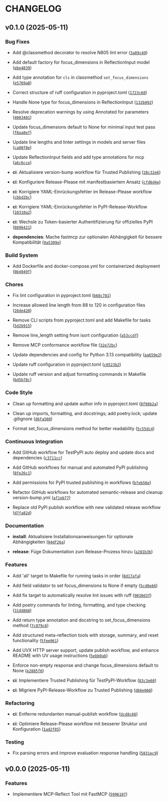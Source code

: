 # CHANGELOG


## v0.1.0 (2025-05-11)

### Bug Fixes

- Add @classmethod decorator to resolve N805 lint error
  ([`3a89c49`](https://github.com/JonesH/mcp-reflect/commit/3a89c49dc073eefe6161441debfac50dc8dff227))

- Add default factory for focus_dimensions in ReflectionInput model
  ([`ebe4839`](https://github.com/JonesH/mcp-reflect/commit/ebe4839e073d85c399b651964d0bdc92a65c9ac5))

- Add type annotation for `cls` in classmethod `set_focus_dimensions`
  ([`e5769a8`](https://github.com/JonesH/mcp-reflect/commit/e5769a81d6c3d726250a267dea0e08b27c1c2c30))

- Correct structure of ruff configuration in pyproject.toml
  ([`1723c68`](https://github.com/JonesH/mcp-reflect/commit/1723c68932a68c457bcc96b7d1476e2e4f3c0ef2))

- Handle None type for focus_dimensions in ReflectionInput
  ([`132b892`](https://github.com/JonesH/mcp-reflect/commit/132b89251be14dfb3ee7497d3ab044193d490e27))

- Resolve deprecation warnings by using Annotated for parameters
  ([`4083401`](https://github.com/JonesH/mcp-reflect/commit/40834016a9552dd6534acb69b9b1542ef63149ce))

- Update focus_dimensions default to None for minimal input test pass
  ([`f8aa8ef`](https://github.com/JonesH/mcp-reflect/commit/f8aa8ef23a076e355b0395c2fcf8f24718cdd2b1))

- Update line lengths and linter settings in models and server files
  ([`ca08f8e`](https://github.com/JonesH/mcp-reflect/commit/ca08f8ec8e8a0d2d00d66ba54e93a5a902773cc6))

- Update ReflectionInput fields and add type annotations for mcp
  ([`a6c6cce`](https://github.com/JonesH/mcp-reflect/commit/a6c6cce8676a1c3f9f2fe5db97b60b3e3ff9706a))

- **ci**: Aktualisiere version-bump workflow für Trusted Publishing
  ([`28c32e6`](https://github.com/JonesH/mcp-reflect/commit/28c32e6688a95e4667bd646077006691a4c82167))

- **ci**: Konfiguriere Release-Please mit manifestbasiertem Ansatz
  ([`cfd6d4e`](https://github.com/JonesH/mcp-reflect/commit/cfd6d4ee0120ccdeca34c47c2443dddbc440dbee))

- **ci**: Korrigiere YAML-Einrückungsfehler im Release-Please workflow
  ([`cbbd2bc`](https://github.com/JonesH/mcp-reflect/commit/cbbd2bcfcdcae7a78c13326ab802b13fc2849c45))

- **ci**: Korrigiere YAML-Einrückungsfehler in PyPI-Release-Workflow
  ([`10310a2`](https://github.com/JonesH/mcp-reflect/commit/10310a2996175b4c1818a25d6783070daa7fd440))

- **ci**: Wechsle zu Token-basierter Authentifizierung für offizielles PyPI
  ([`8896421`](https://github.com/JonesH/mcp-reflect/commit/88964213b9563b339b0ffc74bc6faf1954079c5c))

- **dependencies**: Mache fastmcp zur optionalen Abhängigkeit für bessere Kompatibilität
  ([`9a5309e`](https://github.com/JonesH/mcp-reflect/commit/9a5309e49b160432be047d88058f7977206720f9))

### Build System

- Add Dockerfile and docker-compose.yml for containerized deployment
  ([`0b4049f`](https://github.com/JonesH/mcp-reflect/commit/0b4049f034149c752c8cf9f853b4f663e262e8cb))

### Chores

- Fix lint configuration in pyproject.toml
  ([`b68c781`](https://github.com/JonesH/mcp-reflect/commit/b68c781c81f58aeb17eb6d48d223d4d621bc57e1))

- Increase allowed line length from 88 to 120 in configuration files
  ([`26de420`](https://github.com/JonesH/mcp-reflect/commit/26de4204af2fffd1bcbcb0115c40aeb60646edcc))

- Remove CLI scripts from pyproject.toml and add Makefile for tasks
  ([`5d2b915`](https://github.com/JonesH/mcp-reflect/commit/5d2b9151a848bc609597c1d05baf73cde82ef11c))

- Remove line_length setting from isort configuration
  ([`a53ccdf`](https://github.com/JonesH/mcp-reflect/commit/a53ccdfc3d579618c30ec6e34fd0ab8e71079f3f))

- Remove MCP conformance workflow file
  ([`32e72bc`](https://github.com/JonesH/mcp-reflect/commit/32e72bc4ee10010e32d619f9c4f3a04cb1766c4d))

- Update dependencies and config for Python 3.13 compatibility
  ([`aa659e2`](https://github.com/JonesH/mcp-reflect/commit/aa659e2fc91c2dea094b614486e6432ceeaa3d3f))

- Update ruff configuration in pyproject.toml
  ([`c0523b2`](https://github.com/JonesH/mcp-reflect/commit/c0523b2b7d650aff219d9734db6dd18b4ba6c6be))

- Update ruff version and adjust formatting commands in Makefile
  ([`6d5b78c`](https://github.com/JonesH/mcp-reflect/commit/6d5b78ceac1a5def99bace9163d9aff0940d5f1f))

### Code Style

- Clean up formatting and update author info in pyproject.toml
  ([`8f98b2a`](https://github.com/JonesH/mcp-reflect/commit/8f98b2abaecd6fd9267a2e1ae732284e77d09ed1))

- Clean up imports, formatting, and docstrings; add poetry.lock; update .gitignore
  ([`d6fa508`](https://github.com/JonesH/mcp-reflect/commit/d6fa5084d93934293a6d19a1284e33858a21a2cc))

- Format set_focus_dimensions method for better readability
  ([`5c55dc4`](https://github.com/JonesH/mcp-reflect/commit/5c55dc412d0aa485c88c3321bba764db9c092f10))

### Continuous Integration

- Add GitHub workflow for TestPyPI auto deploy and update docs and dependencies
  ([`c3711cc`](https://github.com/JonesH/mcp-reflect/commit/c3711ccc34ad247baff4c1fb717a54dc91f3072a))

- Add GitHub workflows for manual and automated PyPI publishing
  ([`8fe26c1`](https://github.com/JonesH/mcp-reflect/commit/8fe26c1ed4b7c4987fe31d91c35282436ec53158))

- Add permissions for PyPI trusted publishing in workflows
  ([`bfeb56e`](https://github.com/JonesH/mcp-reflect/commit/bfeb56e457069011243485eadcf0787af9e5fdef))

- Refactor GitHub workflows for automated semantic-release and cleanup version-bump.yml
  ([`af1eb77`](https://github.com/JonesH/mcp-reflect/commit/af1eb779f594ee8316ce06b70a434324dd7a20ad))

- Replace old PyPI publish workflow with new validated release workflow
  ([`d7fa82d`](https://github.com/JonesH/mcp-reflect/commit/d7fa82db1b47b528b021c0ba585d70f9d8a21f94))

### Documentation

- **install**: Aktualisiere Installationsanweisungen für optionale Abhängigkeiten
  ([`94df26a`](https://github.com/JonesH/mcp-reflect/commit/94df26aed96522e6db0c288af49afdd380c1c357))

- **release**: Füge Dokumentation zum Release-Prozess hinzu
  ([`a281b3b`](https://github.com/JonesH/mcp-reflect/commit/a281b3b44f3ecd2c3b872e3d0eee6d4ad20e491b))

### Features

- Add 'all' target to Makefile for running tasks in order
  ([`8d17afa`](https://github.com/JonesH/mcp-reflect/commit/8d17afa124279f03a1536093ff610ed305f7fc6e))

- Add field validator to set focus_dimensions to None if empty
  ([`5cd8e66`](https://github.com/JonesH/mcp-reflect/commit/5cd8e66c0b474b51799ed80739bacd626daaca9f))

- Add fix target to automatically resolve lint issues with ruff
  ([`9030d3f`](https://github.com/JonesH/mcp-reflect/commit/9030d3fc681c18c8af35039d0904d0ac6b6c4f6d))

- Add poetry commands for linting, formatting, and type checking
  ([`31dd868`](https://github.com/JonesH/mcp-reflect/commit/31dd868df45f660944b1dd3882874a74ea2699cc))

- Add return type annotation and docstring to set_focus_dimensions method
  ([`7c879c6`](https://github.com/JonesH/mcp-reflect/commit/7c879c64ad2dbf00c87d4a0d4d9004a98b3c6deb))

- Add structured meta-reflection tools with storage, summary, and reset functionality
  ([`5fee061`](https://github.com/JonesH/mcp-reflect/commit/5fee061233d1c93b885363e7d9b51d26f6b86ee4))

- Add UVX HTTP server support, update publish workflow, and enhance README with UV usage
  instructions
  ([`5ebb0ab`](https://github.com/JonesH/mcp-reflect/commit/5ebb0abf328d803be8a26759bca651cb5f5f0d31))

- Enforce non-empty response and change focus_dimensions default to None
  ([`e2885f6`](https://github.com/JonesH/mcp-reflect/commit/e2885f632eeff694ade829b5c1be920d474b58ab))

- **ci**: Implementiere Trusted Publishing für TestPyPI-Workflow
  ([`83c3e60`](https://github.com/JonesH/mcp-reflect/commit/83c3e60b8ff7af18b55431744895bcd27582616f))

- **ci**: Migriere PyPI-Release-Workflow zu Trusted Publishing
  ([`d66e068`](https://github.com/JonesH/mcp-reflect/commit/d66e06823cebddc11d737f089368dc816a4d431b))

### Refactoring

- **ci**: Entferne redundanten manual-publish workflow
  ([`dcd8c66`](https://github.com/JonesH/mcp-reflect/commit/dcd8c66efcd6c751c9adf772a7d07a0d1912034b))

- **ci**: Optimiere Release-Please workflow mit besserer Struktur und Konfiguration
  ([`1ad2f85`](https://github.com/JonesH/mcp-reflect/commit/1ad2f856798f7fb4d58de2804b86d73af3b26df3))

### Testing

- Fix parsing errors and improve evaluation response handling
  ([`5831ec9`](https://github.com/JonesH/mcp-reflect/commit/5831ec93c88a3aefafdddb4f845a46a12e95ac30))


## v0.0.0 (2025-05-11)

### Features

- Implementiere MCP-Reflect Tool mit FastMCP
  ([`5996187`](https://github.com/JonesH/mcp-reflect/commit/599618719f85e088cae6c2a8a383b3e0f8ff0953))
